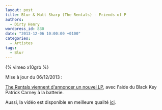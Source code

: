 ```yaml
---
layout: post
title: Blur & Matt Sharp (The Rentals) - Friends of P
authors:
  - Dirty Henry
wordpress_id: 830
date: "2013-12-06 10:00:00 +0100"
categories:
  - Artistes
tags:
  - Blur
---
```


{% vimeo x10grb %}

Mise à jour du 06/12/2013 :

[The Rentals viennent d'annoncer un nouvel LP](http://pitchfork.com/news/53245-the-rentals-to-release-first-album-in-15-years-featuring-black-keys-patrick-carney/),
avec l'aide du Black Key Patrick Carney à la batterie.

Aussi, la vidéo est disponible en meilleure qualité
[ici](http://video.mytaratata.com/video/iLyROoaftC2J.html).
